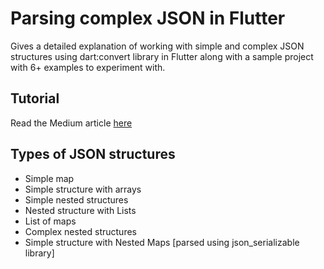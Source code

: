# Parsing complex JSON in Flutter

Gives a detailed explanation of working with simple and complex JSON structures using dart:convert library in Flutter along with a sample project with 6+ examples to experiment with.

## Tutorial 

Read the Medium article [here](https://medium.com/flutter-community/parsing-complex-json-in-flutter-747c46655f51)

## Types of JSON structures
* Simple map
* Simple structure with arrays
* Simple nested structures
* Nested structure with Lists
* List of maps
* Complex nested structures
* Simple structure with Nested Maps [parsed using json_serializable library]

